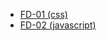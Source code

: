 <ul>
<li>
<a href="./fd1_pvt/MAIN.md">FD-01 (css)</a>
</li>
<li>
<a href="./fd2_pvt/README.md">FD-02 (javascript)</a>
</li>
</ul>